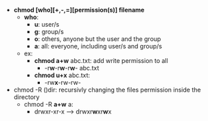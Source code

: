 * **chmod [who][+,-,=][permission(s)] filename**
	* **who**:
		* **u**: user/s
		* **g**: group/s
		* **o**: others, anyone but the user and the group
		* **a**: all: everyone, including user/s and group/s 
	* ex:
		* **chmod a+w** abc.txt: add write permission to all
			* -r**w**-r**w**-r**w**- abc.txt
		* **chmod u+x** abc.txt: 
			* -rw**x**-rw-rw-
* chmod -R ()dir: recursivly changing the files permission inside the directory
	* chmod -R **a+w** a: 
		* drwxr-xr-x --> drwxr**w**xr**w**x